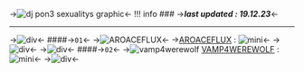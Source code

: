 ->![dj pon3 sexualitys graphic](https://64.media.tumblr.com/f6ba5d4645a73bd1655b7022e9f672f1/cf9260b81b35def7-8d/s400x600/bea860f6850946d9e74aa192d881172c08caefe6.pnj)<-
!!! info
     ### ->***last updated : 19.12.23***<-
***
->![div](https://64.media.tumblr.com/fef61cc57015ee7b8b408d3bf6a44556/f169f0533fe2c6a6-61/s400x600/ec47c9e773b5042d787f1e3f30f84322d7e6883e.pnj)<-
####->`01`<-
->![AROACEFLUX](https://static.wikia.nocookie.net/queerdom/images/8/83/Ad94776115232aaccc77b8ab33d3c2b9.jpg/revision/latest?cb=20220324124212)<-
->[AROACEFLUX](https://asexuals.fandom.com/wiki/Aroaceflux) : ![mini](https://i.postimg.cc/DZmLzPDz/aroaceflux-5-stripes-20-px.png)<-
->![div](https://64.media.tumblr.com/015d1921eb6f345f32fd4e96646d01fe/f169f0533fe2c6a6-1a/s400x600/b625a42e741af8628c7a6785a33d0bdf951ad947.pnj)<-
->![div](https://64.media.tumblr.com/fef61cc57015ee7b8b408d3bf6a44556/f169f0533fe2c6a6-61/s400x600/ec47c9e773b5042d787f1e3f30f84322d7e6883e.pnj)<-
####->`02`<-
->![vamp4werewolf](https://64.media.tumblr.com/27c906bfdb0e571a6e794d0587790a69/70b5dee090d3b3ad-7f/s640x960/54fa38a8ae5afc8e53ca11075a87acc8500a4ee5.pnj)
[VAMP4WEREWOLF](https://www.tumblr.com/muttfreak/736672229056823296/if-you-do-flag-reqs-i-rlly-liked-the-vamp4vamp?source=share) : ![mini]()<-
->![div](https://64.media.tumblr.com/015d1921eb6f345f32fd4e96646d01fe/f169f0533fe2c6a6-1a/s400x600/b625a42e741af8628c7a6785a33d0bdf951ad947.pnj)<-